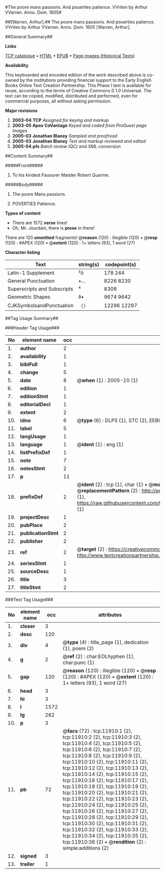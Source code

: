 #The poore mans passions. And pouerties patience. VVriten by Arthur VVarren. Anno. Dom. 1605#

##[Warren, Arthur].##
The poore mans passions. And pouerties patience. VVriten by Arthur VVarren. Anno. Dom. 1605
[Warren, Arthur].

##General Summary##

**Links**

[TCP catalogue](http://www.ota.ox.ac.uk/tcp/)  • 
[HTML](http://tei.it.ox.ac.uk/tcp/Texts-HTML/free/A14/A14793.html)  • 
[EPUB](http://tei.it.ox.ac.uk/tcp/Texts-EPUB/free/A14/A14793.epub) • 
[Page images (Historical Texts)](https://data.historicaltexts.jisc.ac.uk/view?pubId=eebo-99846913e&pageId=eebo-99846913e-11910-1)

**Availability**

This keyboarded and encoded edition of the
	       work described above is co-owned by the institutions
	       providing financial support to the Early English Books
	       Online Text Creation Partnership. This Phase I text is
	       available for reuse, according to the terms of Creative
	       Commons 0 1.0 Universal. The text can be copied,
	       modified, distributed and performed, even for
	       commercial purposes, all without asking permission.

**Major revisions**

1. __2003-04__ __TCP__ *Assigned for keying and markup*
1. __2003-05__ __Apex CoVantage__ *Keyed and coded from ProQuest page images*
1. __2005-03__ __Jonathan Blaney__ *Sampled and proofread*
1. __2005-03__ __Jonathan Blaney__ *Text and markup reviewed and edited*
1. __2005-04__ __pfs__ *Batch review (QC) and XML conversion*

##Content Summary##

#####Front#####

1. To his kindest Fauourer Maister Robert Quarme.

#####Body#####

1. The poore Mans passions.

1. POVERTIES Patience.

**Types of content**

  * There are 1572 **verse** lines!
  * Oh, Mr. Jourdain, there is **prose** in there!

There are 120 **ommitted** fragments! 
 @__reason__ (120) : illegible (120)  •  @__resp__ (120) : #APEX (120)  •  @__extent__ (120) : 1+ letters (93), 1 word (27)

**Character listing**


|Text|string(s)|codepoint(s)|
|---|---|---|
|Latin-1 Supplement|²ô|178 244|
|General Punctuation|•…|8226 8230|
|Superscripts             and Subscripts|⁴|8308|
|Geometric Shapes|◊▪|9674 9642|
|CJKSymbolsandPunctuation|〈〉|12296 12297|

##Tag Usage Summary##

###Header Tag Usage###

|No|element name|occ|attributes|
|---|---|---|---|
|1.|__author__|2||
|2.|__availability__|1||
|3.|__biblFull__|1||
|4.|__change__|5||
|5.|__date__|8| @__when__ (1) : 2005-10 (1)|
|6.|__edition__|1||
|7.|__editionStmt__|1||
|8.|__editorialDecl__|1||
|9.|__extent__|2||
|10.|__idno__|6| @__type__ (6) : DLPS (1), STC (2), EEBO-CITATION (1), PROQUEST (1), VID (1)|
|11.|__label__|5||
|12.|__langUsage__|1||
|13.|__language__|1| @__ident__ (1) : eng (1)|
|14.|__listPrefixDef__|1||
|15.|__note__|7||
|16.|__notesStmt__|2||
|17.|__p__|11||
|18.|__prefixDef__|2| @__ident__ (2) : tcp (1), char (1)  •  @__matchPattern__ (2) : ([0-9\-]+):([0-9IVX]+) (1), (.+) (1)  •  @__replacementPattern__ (2) : http://eebo.chadwyck.com/downloadtiff?vid=$1&page=$2 (1), https://raw.githubusercontent.com/textcreationpartnership/Texts/master/tcpchars.xml#$1 (1)|
|19.|__projectDesc__|1||
|20.|__pubPlace__|2||
|21.|__publicationStmt__|2||
|22.|__publisher__|2||
|23.|__ref__|2| @__target__ (2) : https://creativecommons.org/publicdomain/zero/1.0/ (1), http://www.textcreationpartnership.org/docs/. (1)|
|24.|__seriesStmt__|1||
|25.|__sourceDesc__|1||
|26.|__title__|3||
|27.|__titleStmt__|2||


###Text Tag Usage###

|No|element name|occ|attributes|
|---|---|---|---|
|1.|__closer__|3||
|2.|__desc__|120||
|3.|__div__|4| @__type__ (4) : title_page (1), dedication (1), poem (2)|
|4.|__g__|2| @__ref__ (2) : char:EOLhyphen (1), char:punc (1)|
|5.|__gap__|120| @__reason__ (120) : illegible (120)  •  @__resp__ (120) : #APEX (120)  •  @__extent__ (120) : 1+ letters (93), 1 word (27)|
|6.|__head__|3||
|7.|__hi__|3||
|8.|__l__|1572||
|9.|__lg__|262||
|10.|__p__|3||
|11.|__pb__|72| @__facs__ (72) : tcp:11910:1 (2), tcp:11910:2 (2), tcp:11910:3 (2), tcp:11910:4 (2), tcp:11910:5 (2), tcp:11910:6 (2), tcp:11910:7 (2), tcp:11910:8 (2), tcp:11910:9 (2), tcp:11910:10 (2), tcp:11910:11 (2), tcp:11910:12 (2), tcp:11910:13 (2), tcp:11910:14 (2), tcp:11910:15 (2), tcp:11910:16 (2), tcp:11910:17 (2), tcp:11910:18 (2), tcp:11910:19 (2), tcp:11910:20 (2), tcp:11910:21 (2), tcp:11910:22 (2), tcp:11910:23 (2), tcp:11910:24 (2), tcp:11910:25 (2), tcp:11910:26 (2), tcp:11910:27 (2), tcp:11910:28 (2), tcp:11910:29 (2), tcp:11910:30 (2), tcp:11910:31 (2), tcp:11910:32 (2), tcp:11910:33 (2), tcp:11910:34 (2), tcp:11910:35 (2), tcp:11910:36 (2)  •  @__rendition__ (2) : simple:additions (2)|
|12.|__signed__|3||
|13.|__trailer__|1||
